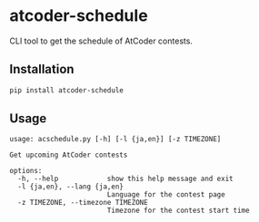 # atcoder-schedule

CLI tool to get the schedule of AtCoder contests.

## Installation

```bash
pip install atcoder-schedule
```

## Usage

```
usage: acschedule.py [-h] [-l {ja,en}] [-z TIMEZONE]

Get upcoming AtCoder contests

options:
  -h, --help            show this help message and exit
  -l {ja,en}, --lang {ja,en}
                        Language for the contest page
  -z TIMEZONE, --timezone TIMEZONE
                        Timezone for the contest start time
```

